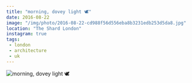 ```yaml
---
title: "morning, dovey light 🕊"
date: 2016-08-22
image: "/img/photo/2016-08-22-cd988f56d556eba8b3231edb253d5da8.jpg"
location: "The Shard London"
instagram: true
tags:
 - london
 - architecture
 - uk
---
```


![morning, dovey light 🕊](/img/photo/2016-08-22-cd988f56d556eba8b3231edb253d5da8.jpg)
